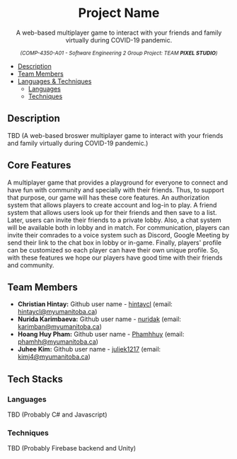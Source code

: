 <h1 align="center">Project Name</h1>
  <p align="center">A web-based multiplayer game to interact with your friends and family virtually during COVID-19 pandemic.<p>
  <p align="center">
    <sup>
      <i> (COMP-4350-A01 - Software Engineering 2 Group Project: TEAM <b>PIXEL STUDIO</b>) </i>
    </sup>
  </p>
  
- [Description](#description)
- [Team Members](#team-members)
- [Languages & Techniques](#tech-stacks)
  * [Languages](#languages)
  * [Techniques](#techniques)


## Description
TBD
(A web-based broswer multiplayer game to interact with your friends and family virtually during COVID-19 pandemic.)

## Core Features
A multiplayer game that provides a playground for everyone to connect and have fun with community and specially with their friends. Thus, to support that purpose, our game will has these core features. An authorization system that allows players to create account and log-in to play. A friend system that allows users look up for their friends and then save to a list. Later, users can invite their friends to a private lobby. Also, a chat system will be available both in lobby and in match. For communication, players can invite their comrades to a voice system such as Discord, Google Meeting by send their link to the chat box in lobby or in-game. Finally, players' profile can be customized so each player can have their own unique profile. So, with these features we hope our players have good time with their friends and community. 

## Team Members
- **Christian Hintay:** Github user name - [hintaycl](https://github.com/hintaycl) (email: hintaycl@myumanitoba.ca)
- **Nurida Karimbaeva:** Github user name - [nuridak](https://github.com/nuridak) (email: karimban@myumanitoba.ca)
- **Hoang Huy Pham:** Github user name - [Phamhhuy](https://github.com/Phamhhuy) (email: phamhh@myumanitoba.ca)
- **Juhee Kim:** Github user name - [juliek1217](https://github.com/juliek1217) (email: kimj4@myumanitoba.ca)



## Tech Stacks
### Languages
TBD
(Probably C# and Javascript)

### Techniques
TBD
(Probably Firebase backend and Unity)
